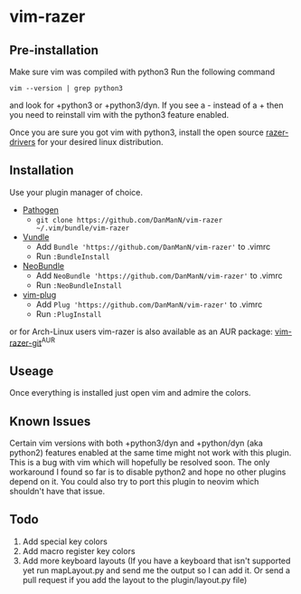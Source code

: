 # vim-razer

## Pre-installation

Make sure vim was compiled with python3
Run the following command
```
vim --version | grep python3
```
and look for +python3 or +python3/dyn.
If you see a - instead of a + then you need to reinstall vim with the python3 feature enabled.

Once you are sure you got vim with python3, install the open source [razer-drivers](https://terrycain.github.io/razer-drivers/#download) 
for your desired linux distribution.

## Installation

Use your plugin manager of choice.

- [Pathogen](https://github.com/tpope/vim-pathogen)
  - `git clone https://github.com/DanManN/vim-razer ~/.vim/bundle/vim-razer`
- [Vundle](https://github.com/gmarik/vundle)
  - Add `Bundle 'https://github.com/DanManN/vim-razer'` to .vimrc
  - Run `:BundleInstall`
- [NeoBundle](https://github.com/Shougo/neobundle.vim)
  - Add `NeoBundle 'https://github.com/DanManN/vim-razer'` to .vimrc
  - Run `:NeoBundleInstall`
- [vim-plug](https://github.com/junegunn/vim-plug)
  - Add `Plug 'https://github.com/DanManN/vim-razer'` to .vimrc
  - Run `:PlugInstall`

or for Arch-Linux users vim-razer is also available as an AUR package: [vim-razer-git](https://aur.archlinux.org/packages/vim-razer-git/)<sup>AUR<sup>

## Useage

Once everything is installed just open vim and admire the colors.

## Known Issues

Certain vim versions with both +python3/dyn and +python/dyn (aka python2)
features enabled at the same time might not work with this plugin. 
This is a bug with vim which will hopefully be resolved soon.
The only workaround I found so far is to disable python2 and hope no other plugins depend on it.
You could also try to port this plugin to neovim which shouldn't have that issue.

## Todo

1. Add special key colors
2. Add macro register key colors
3. Add more keyboard layouts (If you have a keyboard that isn't supported yet run mapLayout.py and send me the output so I can add it. Or send a pull request if you add the layout to the plugin/layout.py file)

